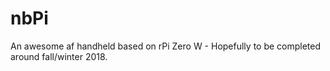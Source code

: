 # nbPi
An awesome af handheld based on rPi Zero W - Hopefully to be completed around fall/winter 2018.
